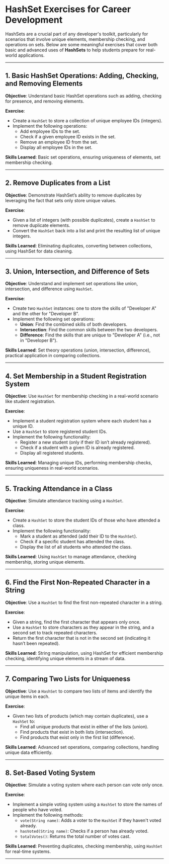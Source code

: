 # HashSet Exercises for Career Development

HashSets are a crucial part of any developer's toolkit, particularly for scenarios that involve unique elements, membership checking, and operations on sets. Below are some meaningful exercises that cover both basic and advanced uses of **HashSets** to help students prepare for real-world applications.

---

## 1. Basic HashSet Operations: Adding, Checking, and Removing Elements
**Objective**: Understand basic HashSet operations such as adding, checking for presence, and removing elements.

**Exercise**:
- Create a `HashSet` to store a collection of unique employee IDs (integers).
- Implement the following operations:
  - Add employee IDs to the set.
  - Check if a given employee ID exists in the set.
  - Remove an employee ID from the set.
  - Display all employee IDs in the set.

**Skills Learned**: Basic set operations, ensuring uniqueness of elements, set membership checking.

---

## 2. Remove Duplicates from a List
**Objective**: Demonstrate HashSet’s ability to remove duplicates by leveraging the fact that sets only store unique values.

**Exercise**:
- Given a list of integers (with possible duplicates), create a `HashSet` to remove duplicate elements.
- Convert the `HashSet` back into a list and print the resulting list of unique integers.

**Skills Learned**: Eliminating duplicates, converting between collections, using HashSet for data cleaning.

---

## 3. Union, Intersection, and Difference of Sets
**Objective**: Understand and implement set operations like union, intersection, and difference using `HashSet`.

**Exercise**:
- Create two `HashSet` instances: one to store the skills of "Developer A" and the other for "Developer B".
- Implement the following set operations:
  - **Union**: Find the combined skills of both developers.
  - **Intersection**: Find the common skills between the two developers.
  - **Difference**: Find the skills that are unique to "Developer A" (i.e., not in "Developer B").

**Skills Learned**: Set theory operations (union, intersection, difference), practical application in comparing collections.

---

## 4. Set Membership in a Student Registration System
**Objective**: Use `HashSet` for membership checking in a real-world scenario like student registration.

**Exercise**:
- Implement a student registration system where each student has a unique ID.
- Use a `HashSet` to store registered student IDs.
- Implement the following functionality:
  - Register a new student (only if their ID isn’t already registered).
  - Check if a student with a given ID is already registered.
  - Display all registered students.

**Skills Learned**: Managing unique IDs, performing membership checks, ensuring uniqueness in real-world scenarios.

---

## 5. Tracking Attendance in a Class
**Objective**: Simulate attendance tracking using a `HashSet`.

**Exercise**:
- Create a `HashSet` to store the student IDs of those who have attended a class.
- Implement the following functionality:
  - Mark a student as attended (add their ID to the `HashSet`).
  - Check if a specific student has attended the class.
  - Display the list of all students who attended the class.

**Skills Learned**: Using `HashSet` to manage attendance, checking membership, storing unique elements.

---

## 6. Find the First Non-Repeated Character in a String
**Objective**: Use a `HashSet` to find the first non-repeated character in a string.

**Exercise**:
- Given a string, find the first character that appears only once. 
- Use a `HashSet` to store characters as they appear in the string, and a second set to track repeated characters.
- Return the first character that is not in the second set (indicating it hasn’t been repeated).

**Skills Learned**: String manipulation, using HashSet for efficient membership checking, identifying unique elements in a stream of data.

---

## 7. Comparing Two Lists for Uniqueness
**Objective**: Use a `HashSet` to compare two lists of items and identify the unique items in each.

**Exercise**:
- Given two lists of products (which may contain duplicates), use a `HashSet` to:
  - Find all unique products that exist in either of the lists (union).
  - Find products that exist in both lists (intersection).
  - Find products that exist only in the first list (difference).

**Skills Learned**: Advanced set operations, comparing collections, handling unique data efficiently.

---

## 8. Set-Based Voting System
**Objective**: Simulate a voting system where each person can vote only once.

**Exercise**:
- Implement a simple voting system using a `HashSet` to store the names of people who have voted.
- Implement the following methods:
  - `vote(String name)`: Adds a voter to the `HashSet` if they haven't voted already.
  - `hasVoted(String name)`: Checks if a person has already voted.
  - `totalVotes()`: Returns the total number of votes cast.

**Skills Learned**: Preventing duplicates, checking membership, using `HashSet` for real-time systems.

---